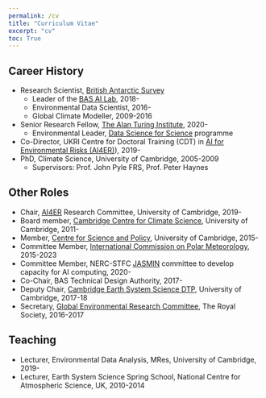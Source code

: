 ```yaml
---
permalink: /cv
title: "Curriculum Vitae"
excerpt: "cv"
toc: True
---
```


## Career History
* Research Scientist, [British Antarctic Survey](http://www.bas.ac.uk)
    * Leader of the [BAS AI Lab](http://www.bas.ac.uk/ai), 2018-
    * Environmental Data Scientist, 2016-
    * Global Climate Modeller, 2009-2016
* Senior Research Fellow, [The Alan Turing Institute](https://www.turing.ac.uk/), 2020-
    * Environmental Leader, [Data Science for Science](https://www.turing.ac.uk/research/research-programmes/data-science-science) programme
* Co-Director, UKRI Centre for Doctoral Training (CDT) in [AI for Environmental Risks (AI4ER)](https://ai4er-cdt.esc.cam.ac.uk/)), 2019-
* PhD, Climate Science, University of Cambridge, 2005-2009
    * Supervisors: Prof. John Pyle FRS, Prof. Peter Haynes

## Other Roles
* Chair, [AI4ER](https://ai4er-cdt.esc.cam.ac.uk/) Research Committee, University of Cambridge, 2019-
* Board member, [Cambridge Centre for Climate Science](https://www.climatescience.cam.ac.uk/), University of Cambridge, 2011-
* Member, [Centre for Science and Policy](http://www.csap.cam.ac.uk/about-csap/people/our-network/), University of Cambridge, 2015-
* Committee Member, [International Commission on Polar Meteorology](http://www.icpm-iamas.aq/), 2015-2023
* Committee Member, NERC-STFC [JASMIN](http://www.jasmin.ac.uk/) committee to develop capacity for AI computing, 2020-
* Co-Chair, BAS Technical Design Authority, 2017-
* Deputy Chair, [Cambridge Earth System Science DTP](http://essdtp.esc.cam.ac.uk/), University of Cambridge, 2017-18 
* Secretary, [Global Environmental Research Committee](https://royalsociety.org/topics-policy/energy-environment-climate/global-environmental-research-committee/), The Royal Society, 2016-2017

## Teaching
* Lecturer, Environmental Data Analysis, MRes, University of Cambridge, 2019-
* Lecturer, Earth System Science Spring School, National Centre for Atmospheric Science, UK, 2010-2014

<!-- ## Selected Talks
_coming soon_ -->